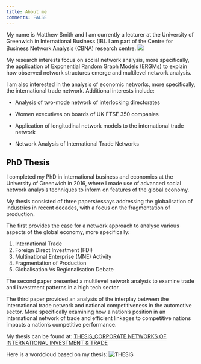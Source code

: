 ```yaml
---
title: About me
comments: FALSE
---
```


My name is Matthew Smith and I am currently a lecturer at the University of Greenwich in International Business (IB). I am part of the Centre for Business Network Analysis (CBNA) research centre.
![](/page/about_files/PROFILE3.jpg)

My research interests focus on social network analysis, more specifically, the application of Exponential Random Graph Models (ERGMs) to explain how observed network structures emerge and multilevel network analysis.

I am also interested in the analysis of economic networks, more specifically, the international trade network. Additional interests include:

- Analysis of two-mode network of interlocking directorates 

- Women executives on boards of UK FTSE 350 companies   

- Application of longitudinal network models to the international trade network

- Network Analysis of International Trade Networks 

## PhD Thesis
I completed my PhD in international business and economics at the University of Greenwich in 2016, where I made use of advanced social network analysis techniques to inform on features of the global economy.

My thesis consisted of three papers/essays addressing the globalisation of industries in recent decades, with a focus on the fragmentation of production.

The first provides the case for a network approach to analyse various aspects of the global economy, more specifically:

1. International Trade
2. Foreign Direct Investment (FDI)
3. Multinational Enterprise (MNE) Activity
4. Fragmentation of Production
5. Globalisation Vs Regionalisation Debate

The second paper presented a multilevel network analysis to examine trade and investment patterns in a high tech sector.  

The third paper provided an analysis of the interplay between the international trade network and national competitiveness in the automotive sector. More specifically examining how a nation’s position in an international network of trade and efficient linkages to competitive nations impacts a nation’s competitive performance.  

My thesis can be found at:
[THESIS_CORPORATE NETWORKS OF INTERNATIONAL INVESTMENT & TRADE](https://www.researchgate.net/publication/319876899_Corporate_networks_of_international_investment_and_trade)

Here is a wordcloud based on my thesis:
![THESIS](/img/Thesis1.png)
